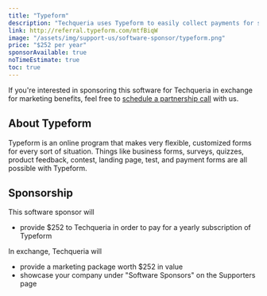 ```yaml
---
title: "Typeform"
description: "Techqueria uses Typeform to easily collect payments for small transactions and also capture form submissions outside of the website."
link: http://referral.typeform.com/mtfBiqW
image: "/assets/img/support-us/software-sponsor/typeform.png"
price: "$252 per year"
sponsorAvailable: true
noTimeEstimate: true
toc: true
---
```


If you're interested in sponsoring this software for Techqueria in exchange for marketing benefits, feel free to [schedule a partnership call](https://calendly.com/techqueria/hello) with us.

## About Typeform

Typeform is an online program that makes very flexible, customized forms for every sort of situation. Things like business forms, surveys, quizzes, product feedback, contest, landing page, test, and payment forms are all possible with Typeform.

## Sponsorship

This software sponsor will

- provide $252 to Techqueria in order to pay for a yearly subscription of Typeform

In exchange, Techqueria will

- provide a marketing package worth $252 in value
- showcase your company under "Software Sponsors" on the Supporters page
